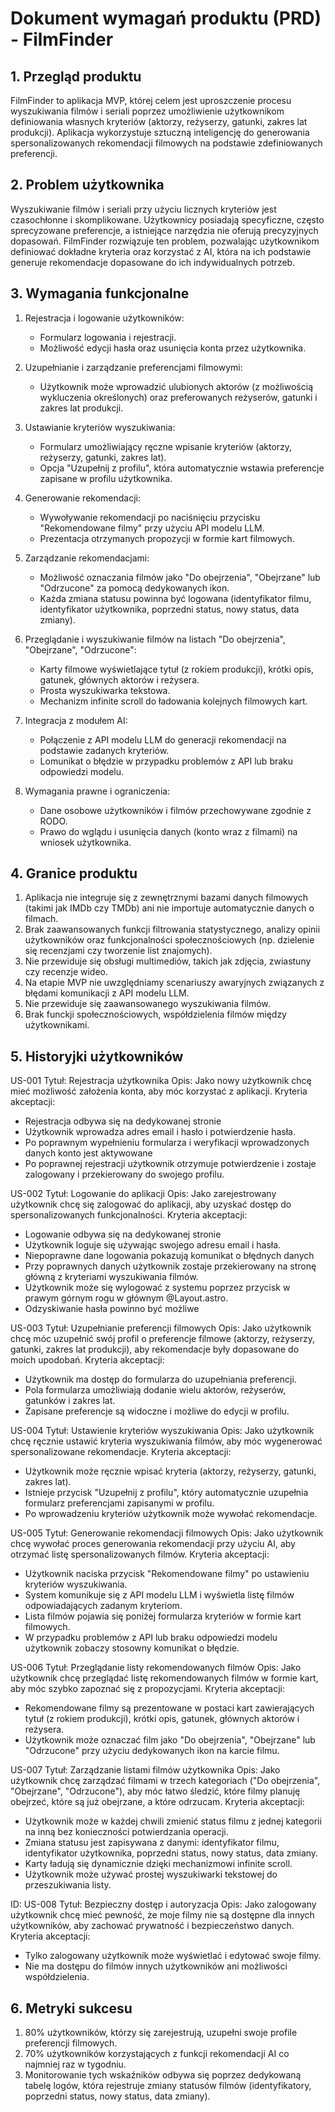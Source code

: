 # Dokument wymagań produktu (PRD) - FilmFinder

## 1. Przegląd produktu
FilmFinder to aplikacja MVP, której celem jest uproszczenie procesu wyszukiwania filmów i seriali poprzez umożliwienie użytkownikom definiowania własnych kryteriów (aktorzy, reżyserzy, gatunki, zakres lat produkcji). Aplikacja wykorzystuje sztuczną inteligencję do generowania spersonalizowanych rekomendacji filmowych na podstawie zdefiniowanych preferencji.

## 2. Problem użytkownika
Wyszukiwanie filmów i seriali przy użyciu licznych kryteriów jest czasochłonne i skomplikowane. Użytkownicy posiadają specyficzne, często sprecyzowane preferencje, a istniejące narzędzia nie oferują precyzyjnych dopasowań. FilmFinder rozwiązuje ten problem, pozwalając użytkownikom definiować dokładne kryteria oraz korzystać z AI, która na ich podstawie generuje rekomendacje dopasowane do ich indywidualnych potrzeb.

## 3. Wymagania funkcjonalne
1. Rejestracja i logowanie użytkowników:
   - Formularz logowania i rejestracji.
   - Możliwość edycji hasła oraz usunięcia konta przez użytkownika.

2. Uzupełnianie i zarządzanie preferencjami filmowymi:
   - Użytkownik może wprowadzić ulubionych aktorów (z możliwością wykluczenia określonych) oraz preferowanych reżyserów, gatunki i zakres lat produkcji.

3. Ustawianie kryteriów wyszukiwania:
   - Formularz umożliwiający ręczne wpisanie kryteriów (aktorzy, reżyserzy, gatunki, zakres lat).
   - Opcja "Uzupełnij z profilu", która automatycznie wstawia preferencje zapisane w profilu użytkownika.

4. Generowanie rekomendacji:
   - Wywoływanie rekomendacji po naciśnięciu przycisku "Rekomendowane filmy" przy użyciu API modelu LLM.
   - Prezentacja otrzymanych propozycji w formie kart filmowych.

5. Zarządzanie rekomendacjami:
   - Możliwość oznaczania filmów jako "Do obejrzenia", "Obejrzane" lub "Odrzucone" za pomocą dedykowanych ikon.
   - Każda zmiana statusu powinna być logowana (identyfikator filmu, identyfikator użytkownika, poprzedni status, nowy status, data zmiany).

6. Przeglądanie i wyszukiwanie filmów na listach "Do obejrzenia", "Obejrzane", "Odrzucone":
   - Karty filmowe wyświetlające tytuł (z rokiem produkcji), krótki opis, gatunek, głównych aktorów i reżysera.
   - Prosta wyszukiwarka tekstowa.
   - Mechanizm infinite scroll do ładowania kolejnych filmowych kart.

7. Integracja z modułem AI:
   - Połączenie z API modelu LLM do generacji rekomendacji na podstawie zadanych kryteriów.
   - Lomunikat o błędzie w przypadku problemów z API lub braku odpowiedzi modelu.

8. Wymagania prawne i ograniczenia:
   - Dane osobowe użytkowników i filmów przechowywane zgodnie z RODO.
   - Prawo do wglądu i usunięcia danych (konto wraz z filmami) na wniosek użytkownika.

## 4. Granice produktu
1. Aplikacja nie integruje się z zewnętrznymi bazami danych filmowych (takimi jak IMDb czy TMDb) ani nie importuje automatycznie danych o filmach.
2. Brak zaawansowanych funkcji filtrowania statystycznego, analizy opinii użytkowników oraz funkcjonalności społecznościowych (np. dzielenie się recenzjami czy tworzenie list znajomych).
3. Nie przewiduje się obsługi multimediów, takich jak zdjęcia, zwiastuny czy recenzje wideo.
4. Na etapie MVP nie uwzględniamy scenariuszy awaryjnych związanych z błędami komunikacji z API modelu LLM.
5. Nie przewiduje się zaawansowanego wyszukiwania filmów.
6. Brak funckji społecznościowych, współdzielenia filmów między użytkownikami.

## 5. Historyjki użytkowników

US-001
Tytuł: Rejestracja użytkownika
Opis: Jako nowy użytkownik chcę mieć możliwość założenia konta, aby móc korzystać z aplikacji.
Kryteria akceptacji:
- Rejestracja odbywa się na dedykowanej stronie
- Użytkownik wprowadza adres email i hasło i potwierdzenie hasła.
- Po poprawnym wypełnieniu formularza i weryfikacji wprowadzonych danych konto jest aktywowane
- Po poprawnej rejestracji użytkownik otrzymuje potwierdzenie i zostaje zalogowany i przekierowany do swojego profilu.

US-002
Tytuł: Logowanie do aplikacji
Opis: Jako zarejestrowany użytkownik chcę się zalogować do aplikacji, aby uzyskać dostęp do spersonalizowanych funkcjonalności.
Kryteria akceptacji:
- Logowanie odbywa się na dedykowanej stronie
- Użytkownik loguje się używając swojego adresu email i hasła.
- Niepoprawne dane logowania pokazują komunikat o błędnych danych
- Przy poprawnych danych użytkownik zostaje przekierowany na stronę główną z kryteriami wyszukiwania filmów.
- Użytkownik może się wylogować z systemu poprzez przycisk w prawym górnym rogu w głównym @Layout.astro.
- Odzyskiwanie hasła powinno być możliwe

US-003
Tytuł: Uzupełnianie preferencji filmowych
Opis: Jako użytkownik chcę móc uzupełnić swój profil o preferencje filmowe (aktorzy, reżyserzy, gatunki, zakres lat produkcji), aby rekomendacje były dopasowane do moich upodobań.
Kryteria akceptacji:
- Użytkownik ma dostęp do formularza do uzupełniania preferencji.
- Pola formularza umożliwiają dodanie wielu aktorów, reżyserów, gatunków i zakres lat.
- Zapisane preferencje są widoczne i możliwe do edycji w profilu.

US-004
Tytuł: Ustawienie kryteriów wyszukiwania
Opis: Jako użytkownik chcę ręcznie ustawić kryteria wyszukiwania filmów, aby móc wygenerować spersonalizowane rekomendacje.
Kryteria akceptacji:
- Użytkownik może ręcznie wpisać kryteria (aktorzy, reżyserzy, gatunki, zakres lat).
- Istnieje przycisk "Uzupełnij z profilu", który automatycznie uzupełnia formularz preferencjami zapisanymi w profilu.
- Po wprowadzeniu kryteriów użytkownik może wywołać rekomendacje.

US-005
Tytuł: Generowanie rekomendacji filmowych
Opis: Jako użytkownik chcę wywołać proces generowania rekomendacji przy użyciu AI, aby otrzymać listę spersonalizowanych filmów.
Kryteria akceptacji:
- Użytkownik naciska przycisk "Rekomendowane filmy" po ustawieniu kryteriów wyszukiwania.
- System komunikuje się z API modelu LLM i wyświetla listę filmów odpowiadających zadanym kryteriom.
- Lista filmów pojawia się poniżej formularza kryteriów w formie kart filmowych.
- W przypadku problemów z API lub braku odpowiedzi modelu użytkownik zobaczy stosowny komunikat o błędzie.

US-006
Tytuł: Przeglądanie listy rekomendowanych filmów
Opis: Jako użytkownik chcę przeglądać listę rekomendowanych filmów w formie kart, aby móc szybko zapoznać się z propozycjami.
Kryteria akceptacji:
- Rekomendowane filmy są prezentowane w postaci kart zawierających tytuł (z rokiem produkcji), krótki opis, gatunek, głównych aktorów i reżysera.
- Użytkownik może oznaczać film jako "Do obejrzenia", "Obejrzane" lub "Odrzucone" przy użyciu dedykowanych ikon na karcie filmu.

US-007
Tytuł: Zarządzanie listami filmów użytkownika
Opis: Jako użytkownik chcę zarządzać filmami w trzech kategoriach ("Do obejrzenia", "Obejrzane", "Odrzucone"), aby móc łatwo śledzić, które filmy planuję obejrzeć, które są już obejrzane, a które odrzucam.
Kryteria akceptacji:
- Użytkownik może w każdej chwili zmienić status filmu z jednej kategorii na inną bez konieczności potwierdzania operacji.
- Zmiana statusu jest zapisywana z danymi: identyfikator filmu, identyfikator użytkownika, poprzedni status, nowy status, data zmiany.
- Karty ładują się dynamicznie dzięki mechanizmowi infinite scroll.
- Użytkownik może używać prostej wyszukiwarki tekstowej do przeszukiwania listy.

ID: US-008
Tytuł: Bezpieczny dostęp i autoryzacja
Opis: Jako zalogowany użytkownik chcę mieć pewność, że moje filmy nie są dostępne dla innych użytkowników, aby zachować prywatność i bezpieczeństwo danych.
Kryteria akceptacji:
- Tylko zalogowany użytkownik może wyświetlać i edytować swoje filmy.
- Nie ma dostępu do filmów innych użytkowników ani możliwości współdzielenia.


## 6. Metryki sukcesu
1. 80% użytkowników, którzy się zarejestrują, uzupełni swoje profile preferencji filmowych.
2. 70% użytkowników korzystających z funkcji rekomendacji AI co najmniej raz w tygodniu.
3. Monitorowanie tych wskaźników odbywa się poprzez dedykowaną tabelę logów, która rejestruje zmiany statusów filmów (identyfikatory, poprzedni status, nowy status, data zmiany).